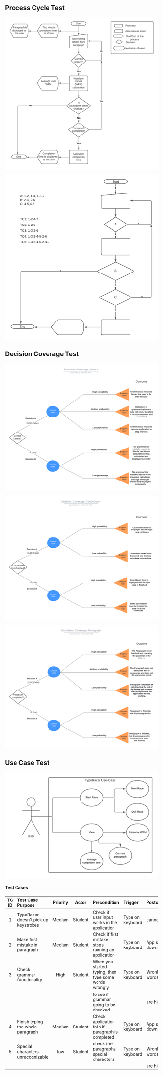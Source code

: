## Process Cycle Test 
![alt text](/PCT.png)

![alt text](/PCT-2.png)

## Decision Coverage Test
![alt text](/Decision_Coverage_letters.png)
 
![alt text](/Decision_Coverage_CountDown.png)
 
![alt text](/Decisison_Coverage_Paragraph.png)
## Use Case Test
![alt text](/UseCase.png)
#### Test Cases
|TC ID|Test Case Purpose                   |Priority|Actor  |Precondition                                         |Trigger         |Postconditions     |
|:---:|:-----------------------------------|:------:|:-----:|:----------------------------------------------------|:---------------|:------------------|
| 1   |TypeRacer doesn't pick up keystrokes|Medium  |Student|Check if user input works in the application         |Type on keyboard|cannot type        |
| 2   |Make first mistake in paragraph     |Medium  |Student|Check if first mistake stops running an application  |Type on keyboard|App shuts down     |
| 3   |Check grammar functionality         |High    |Student|When you started typing, then type some words wrongly|Type on keyboard|Wronlgy typed words|
|     |                                    |        |       |to see if grammar going to be checked                |                |are highlighted    |
| 4   |Finish typing the whole paragraph   |Medium  |Student|Check application fails if paragraph is completed    |Type on keyboard|App shuts down     |
| 5   |Special characters unrecognizable   |low     |Student|check the paragraphs special characters              |Type on keyboard|Wronlgy typed words|
|     |                                    |        |       |                                                     |                |are highlighted    |
